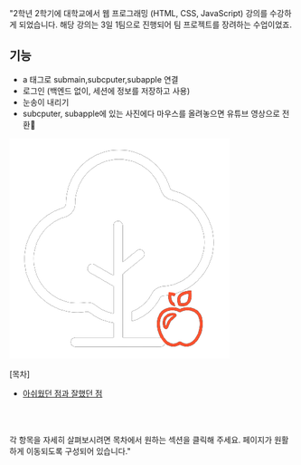 
"2학년 2학기에 대학교에서 웹 프로그래밍 (HTML, CSS, JavaScript) 강의를 수강하게 되었습니다. 해당 강의는 3일 1팀으로 진행되어 팀 프로젝트를 장려하는 수업이었죠.



## 기능
- a 태그로 submain,subcputer,subapple 연결
- 로그인 (백엔드 없이, 세션에 정보를 저장하고 사용)
- 눈송이 내리기 
- subcputer, subapple에 있는 사진에다 마우스를 올려놓으면 유튜브 영상으로 전환

<img src="https://github.com/kim-jong-hak/Web-Team-Project/blob/main/%E1%84%8B%E1%85%A2%E1%84%91%E1%85%B3%E1%86%AF%E1%84%90%E1%85%B3%E1%84%85%E1%85%B5/picture/%E1%84%85%E1%85%A9%E1%84%80%E1%85%A9.png?raw=true">

[목차]

- <a href=" ">아쉬웠던 점과 잘했던 점</a>

<br><br>

각 항목을 자세히 살펴보시려면 목차에서 원하는 섹션을 클릭해 주세요. 
페이지가 원활하게 이동되도록 구성되어 있습니다."